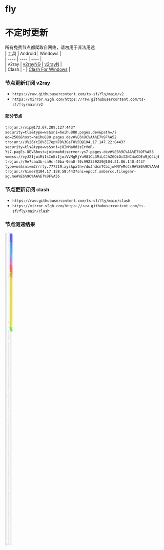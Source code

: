 # fly
# 不定时更新
所有免费节点都爬取自网络，请勿用于非法用途  
|  工具  | Android  | Windows  |  
|  ----  | ----   | ----  |  
| v2ray  | [v2rayNG](https://github.com/2dust/v2rayNG/releases) | [v2rayN](https://github.com/2dust/v2rayN/releases) |  
| Clash  | - | [Clash For Windows](https://github.com/2dust/clashN/releases) | 
  
### 节点更新订阅  v2ray
- `https://raw.githubusercontent.com/ts-sf/fly/main/v2`  
- `https://mirror.v2gh.com/https://raw.githubusercontent.com/ts-sf/fly/main/v2`  

#### 部分节点  
``` 
trojan://vip@172.67.209.127:443?security=tls&type=ws&sni=heihu880.pages.dev&path=/?ed=2560&host=heihu880.pages.dev#%E6%9C%AA%E7%9F%A52
trojan://U%26YcI8%3E7ep%7D%3CeT8%5D@104.17.147.22:8443?security=tls&type=ws&sni=jOInMaHdisErVeR-Ys7.pagEs.DEV&host=joinmahdiserver-ys7.pages.dev#%E6%9C%AA%E7%9F%A53
vmess://eyJ2IjoiMiIsInBzIjoiVVMgMjYuMU1CL3MiLCJhZGQiOiI2NC4xODEuMjQ4LjE5NiIsInBvcnQiOiIzMzA2IiwiaWQiOiI5NzllMzlkNy1mZGY4LTRlNTEtYWZiNi00ZDE4MWM1NjE3MGYiLCJhaWQiOiIwIiwic2N5IjpudWxsLCJuZXQiOiJ3cyIsInR5cGUiOiJub25lIiwiaG9zdCI6Im9yYS5haWhpLnVrIiwicGF0aCI6Ii9yYXkiLCJ0bHMiOiJ0bHMiLCJzbmkiOiJvcmEuYWloaS51ayIsInRlc3RfbmFtZSI6IlVTIn0=
trojan://9e7caa3b-ca9c-40ba-9ea0-f0c992359239@104.21.86.140:443?type=ws&sni=m2rrrty.777219.xyz&path=/duJhdsnTCbijwHNYeMcCs9#%E6%9C%AA%E7%9F%A54
trojan://Aimer@104.17.158.58:443?sni=epccf.ambercc.filegear-sg.me#%E6%9C%AA%E7%9F%A55
```
### 节点更新订阅  clash
- `https://raw.githubusercontent.com/ts-sf/fly/main/clash`  
- `https://mirror.v2gh.com/https://raw.githubusercontent.com/ts-sf/fly/main/clash`  

### 节点测速结果
![image](traffic.png)
